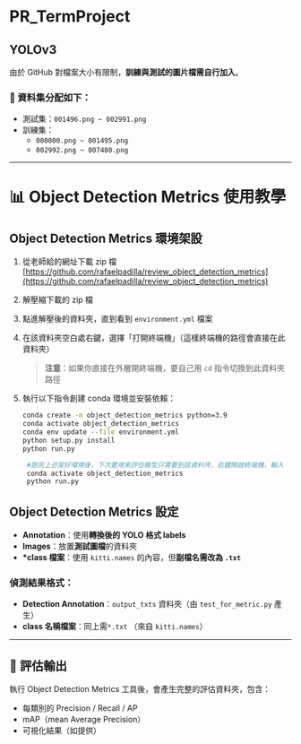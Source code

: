 # PR_TermProject

## YOLOv3

由於 GitHub 對檔案大小有限制，**訓練與測試的圖片檔需自行加入**。

### 📁 資料集分配如下：
- 測試集：`001496.png ~ 002991.png`
- 訓練集：
  - `000000.png ~ 001495.png`
  - `002992.png ~ 007480.png`

---

# 📊 Object Detection Metrics 使用教學
## Object Detection Metrics 環境架設

1. 從老師給的網址下載 zip 檔  
   [https://github.com/rafaelpadilla/review_object_detection_metrics](https://github.com/rafaelpadilla/review_object_detection_metrics)

2. 解壓縮下載的 zip 檔

3. 點進解壓後的資料夾，直到看到 `environment.yml` 檔案

4. 在該資料夾空白處右鍵，選擇「打開終端機」（這樣終端機的路徑會直接在此資料夾）  
   > **注意**：如果你直接在外層開終端機，要自己用 `cd` 指令切換到此資料夾路徑

5. 執行以下指令創建 conda 環境並安裝依賴：
   ```bash
   conda create -n object_detection_metrics python=3.9
   conda activate object_detection_metrics
   conda env update --file environment.yml
   python setup.py install
   python run.py 

    #跑完上述架好環境後，下次要用來評估模型只需要到該資料夾，右鍵開啟終端機，輸入
    conda activate object_detection_metrics
    python run.py
    ```


## Object Detection Metrics 設定

- **Annotation**：使用**轉換後的 YOLO 格式 labels**
- **Images**：放置**測試圖檔**的資料夾
- **\*class 檔案**：使用 `kitti.names` 的內容，但**副檔名需改為 `.txt`**

### 偵測結果格式：

- **Detection Annotation**：`output_txts` 資料夾（由 `test_for_metric.py` 產生）
- **class 名稱檔案**：同上需`*.txt` （來自 `kitti.names`）

---

## 📂 評估輸出

執行 Object Detection Metrics 工具後，會產生完整的評估資料夾，包含：

- 每類別的 Precision / Recall / AP
- mAP（mean Average Precision）
- 可視化結果（如提供）
